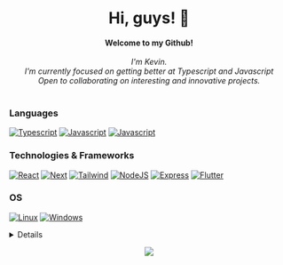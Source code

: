 <h1 align="center">Hi, guys! 👋</h1>

<p align="center">
    <b>Welcome to my Github!</b><br><br>
    <i>
        I'm Kevin.<br>
        I'm currently focused on getting better at Typescript and Javascript <br>
        Open to collaborating on interesting and innovative projects. <br>
    </i><br>
   

### Languages
[![Typescript](https://img.shields.io/badge/typescript-black?style=for-the-badge&logo=typescript)](https://github.com/kevinLyf)
[![Javascript](https://img.shields.io/badge/javascript-black?style=for-the-badge&logo=javascript)](https://github.com/kevinLyf)
[![Javascript](https://img.shields.io/badge/dart-black?style=for-the-badge&logo=dart)](https://github.com/kevinLyf)

### Technologies & Frameworks
[![React](https://img.shields.io/badge/react-black?style=for-the-badge&logo=react)](https://github.com/kevinLyf)
[![Next](https://img.shields.io/badge/next-black?style=for-the-badge&logo=next.js)](https://github.com/kevinLyf)
[![Tailwind](https://img.shields.io/badge/tailwind-black?style=for-the-badge&logo=tailwindcss)](https://github.com/kevinLyf)
[![NodeJS](https://img.shields.io/badge/node-black?style=for-the-badge&logo=Node.js)](https://github.com/kevinLyf)
[![Express](https://img.shields.io/badge/express-black?style=for-the-badge&logo=express)](https://github.com/kevinLyf)
[![Flutter](https://img.shields.io/badge/flutter-black?style=for-the-badge&logo=Flutter)](https://github.com/kevinLyf)

### OS
[![Linux](https://img.shields.io/badge/linux-black?style=for-the-badge&logo=Linux)](https://github.com/kevinLyf)
[![Windows](https://img.shields.io/badge/Windows-black?style=for-the-badge&logo=Windows)](https://github.com/kevinLyf)

<details>
<p align="center">
  <a href="https://github.com/kevinLyf">
    <img src="http://github-profile-summary-cards.vercel.app/api/cards/profile-details?username=kevinLyf&theme=transparent" />
  </a>
  <a href="https://github.com/kevinLyf">
    <img src="https://github-readme-streak-stats.herokuapp.com/?user=kevinLyf&hide_border=true&card_width=338&theme=transparent" />
  </a>
  <a href="https://github.com/kevinLyf">
    <img src="http://github-profile-summary-cards.vercel.app/api/cards/stats?username=kevinLyf&theme=transparent" />
  </a>
</p>
</details>

<p align="center">
  <a href="https://github.com/kevinLyf">
    <img src="https://komarev.com/ghpvc/?username=kevinLyf&color=blue&style=flat)" />
  </a>
</p>
